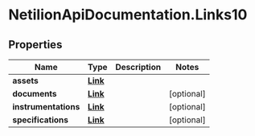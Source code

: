 # NetilionApiDocumentation.Links10

## Properties
Name | Type | Description | Notes
------------ | ------------- | ------------- | -------------
**assets** | [**Link**](Link.md) |  | 
**documents** | [**Link**](Link.md) |  | [optional] 
**instrumentations** | [**Link**](Link.md) |  | [optional] 
**specifications** | [**Link**](Link.md) |  | [optional] 



